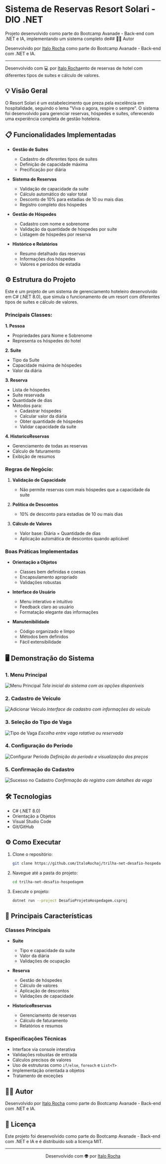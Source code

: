 # Sistema de Reservas Resort Solari - DIO .NET

Projeto desenvolvido como parte do Bootcamp Avanade - Back-end com .NET e IA, implementando um sistema completo de## 👨‍💻 Autor

Desenvolvido por [Italo Rocha](https://github.com/ItaloRochaj) como parte do Bootcamp Avanade - Back-end com .NET e IA.

---
Desenvolvido com 💻 por [Italo Rocha](https://github.com/ItaloRochaj)ento de reservas de hotel com diferentes tipos de suítes e cálculo de valores.

## 💡 Visão Geral

O Resort Solari é um estabelecimento que preza pela excelência em hospitalidade, seguindo o lema "Viva o agora, respire o sempre". O sistema foi desenvolvido para gerenciar reservas, hóspedes e suítes, oferecendo uma experiência completa de gestão hoteleira.

## 📋 Funcionalidades Implementadas

- **Gestão de Suítes**
  - Cadastro de diferentes tipos de suítes
  - Definição de capacidade máxima
  - Precificação por diária

- **Sistema de Reservas**
  - Validação de capacidade da suíte
  - Cálculo automático do valor total
  - Desconto de 10% para estadias de 10 ou mais dias
  - Registro completo dos hóspedes

- **Gestão de Hóspedes**
  - Cadastro com nome e sobrenome
  - Validação da quantidade de hóspedes por suíte
  - Listagem de hóspedes por reserva

- **Histórico e Relatórios**
  - Resumo detalhado das reservas
  - Informações dos hóspedes
  - Valores e períodos de estadia
  
## ⚙️ Estrutura do Projeto
Este é um projeto de um sistema de gerenciamento hoteleiro desenvolvido em C# (.NET 8.0), que simula o funcionamento de um resort com diferentes tipos de suítes e cálculo de valores.

### Principais Classes:

**1. Pessoa**
- Propriedades para Nome e Sobrenome
- Representa os hóspedes do hotel

**2. Suite**
- Tipo da Suíte
- Capacidade máxima de hóspedes
- Valor da diária

**3. Reserva**
- Lista de hóspedes
- Suíte reservada
- Quantidade de dias
- Métodos para:
  - Cadastrar hóspedes
  - Calcular valor da diária
  - Obter quantidade de hóspedes
  - Validar capacidade da suíte

**4. HistoricoReservas**
- Gerenciamento de todas as reservas
- Cálculo de faturamento
- Exibição de resumos

### Regras de Negócio:

1. **Validação de Capacidade**
   - Não permite reservas com mais hóspedes que a capacidade da suíte

2. **Política de Descontos**
   - 10% de desconto para estadias de 10 ou mais dias

3. **Cálculo de Valores**
   - Valor base: Diária × Quantidade de dias
   - Aplicação automática de descontos quando aplicável
### Boas Práticas Implementadas

- **Orientação a Objetos**
  - Classes bem definidas e coesas
  - Encapsulamento apropriado
  - Validações robustas

- **Interface do Usuário**
  - Menu interativo e intuitivo
  - Feedback claro ao usuário
  - Formatação elegante das informações

- **Manutenibilidade**
  - Código organizado e limpo
  - Métodos bem definidos
  - Fácil extensibilidade

## 🖥️ Demonstração do Sistema

### 1. Menu Principal
![Menu Principal](https://github.com/ItaloRochaj/desafio-trilha-dotnet-fundamentos/blob/v1.0/DesafioFundamentos/images/Assets/termi1.png)
*Tela inicial do sistema com as opções disponíveis*

### 2. Cadastro de Veículo
![Adicionar Veículo](https://github.com/ItaloRochaj/desafio-trilha-dotnet-fundamentos/blob/v1.0/DesafioFundamentos/images/Assets/termi2.png)
*Interface de cadastro com informações do veículo*

### 3. Seleção do Tipo de Vaga
![Tipo de Vaga](https://github.com/ItaloRochaj/desafio-trilha-dotnet-fundamentos/blob/v1.0/DesafioFundamentos/images/Assets/termi3.png)
*Escolha entre vaga rotativa ou reservada*

### 4. Configuração do Período
![Configurar Período](https://github.com/ItaloRochaj/desafio-trilha-dotnet-fundamentos/blob/v1.0/DesafioFundamentos/images/Assets/termi4.png)
*Definição do período e visualização dos preços*

### 5. Confirmação do Cadastro
![Sucesso no Cadastro](https://github.com/ItaloRochaj/desafio-trilha-dotnet-fundamentos/blob/v1.0/DesafioFundamentos/images/Assets/termi5.png)
*Confirmação do registro com detalhes da vaga*

## 🛠️ Tecnologias

- C# (.NET 8.0)
- Orientação a Objetos
- Visual Studio Code
- Git/GitHub
  
## ⚙️ Como Executar

1. Clone o repositório:
   ```bash
   git clone https://github.com/ItaloRochaj/trilha-net-desafio-hospedagem.git
   ```

2. Navegue até a pasta do projeto:
   ```bash
   cd trilha-net-desafio-hospedagem
   ```

3. Execute o projeto:
   ```bash
   dotnet run --project DesafioProjetoHospedagem.csproj
   ```


## 🎯 Principais Características

### Classes Principais

- **Suite**
  - Tipo e capacidade da suíte
  - Valor da diária
  - Validações de ocupação

- **Reserva**
  - Gestão de hóspedes
  - Cálculo de valores
  - Aplicação de descontos
  - Validações de capacidade

- **HistoricoReservas**
  - Gerenciamento de reservas
  - Cálculo de faturamento
  - Relatórios e resumos

### Especificações Técnicas

- Interface via console interativa
- Validações robustas de entrada
- Cálculos precisos de valores
- Uso de estruturas como `if/else`, `foreach` e `List<T>`
- Implementação orientada a objetos
- Tratamento de exceções

## 👨‍💻 Autor

Desenvolvido por [Italo Rocha](https://github.com/ItaloRochaj) como parte do Bootcamp Avanade - Back-end com .NET e IA.

## 📄 Licença

Este projeto foi desenvolvido como parte do Bootcamp Avanade - Back-end com .NET e IA e é distribuído sob a licença MIT.

---
<div align="center">Desenvolvido com 👽 por <a href="https://github.com/ItaloRochaj">Italo Rocha</a></div>
